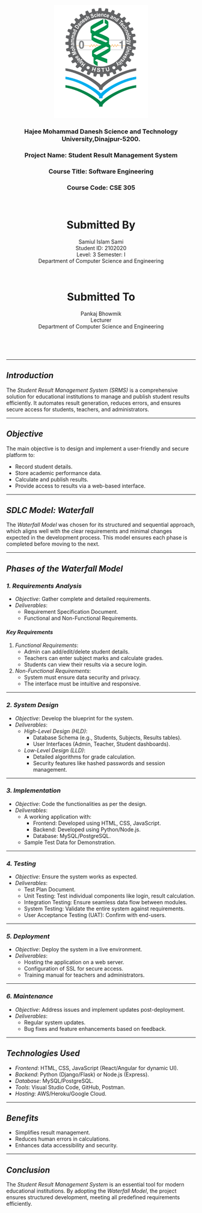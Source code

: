 <p align="center">
  <img src="hstu_logo_ .png" alt="hstu" width="250" height="300">
</p>

<h3 align="center">
  Hajee Mohammad Danesh Science and Technology University,Dinajpur-5200.
</h3>
<h3 align="center">
Project Name: Student Result Management System
</h3>

<h3 align="center">
  Course Title: Software Engineering
</h3>

<h3 align="center">
  Course Code: CSE 305
</h3>
<br>
<h1 align="center">Submitted By</h1>

 <p align="center">Samiul Islam Sami<br>Student ID: 2102020<br>Level: 3 Semester: I<br>Department of Computer Science and Engineering</p>
 <br>

<h1 align="center">Submitted To</h1>

 <p align="center">Pankaj Bhowmik<br>Lecturer<br>Department of Computer Science and Engineering</p>


<br><br><br>






---

## *Introduction*
The *Student Result Management System (SRMS)* is a comprehensive solution for educational institutions to manage and publish student results efficiently. It automates result generation, reduces errors, and ensures secure access for students, teachers, and administrators.

---

## *Objective*
The main objective is to design and implement a user-friendly and secure platform to:
- Record student details.
- Store academic performance data.
- Calculate and publish results.
- Provide access to results via a web-based interface.

---

## *SDLC Model: Waterfall*
The *Waterfall Model* was chosen for its structured and sequential approach, which aligns well with the clear requirements and minimal changes expected in the development process. This model ensures each phase is completed before moving to the next.

---

## *Phases of the Waterfall Model*

### *1. Requirements Analysis*
- *Objective*: Gather complete and detailed requirements.
- *Deliverables*:
  - Requirement Specification Document.
  - Functional and Non-Functional Requirements.

#### *Key Requirements*
1. *Functional Requirements*:
   - Admin can add/edit/delete student details.
   - Teachers can enter subject marks and calculate grades.
   - Students can view their results via a secure login.
2. *Non-Functional Requirements*:
   - System must ensure data security and privacy.
   - The interface must be intuitive and responsive.

---

### *2. System Design*
- *Objective*: Develop the blueprint for the system.
- *Deliverables*:
  - *High-Level Design (HLD)*:
    - Database Schema (e.g., Students, Subjects, Results tables).
    - User Interfaces (Admin, Teacher, Student dashboards).
  - *Low-Level Design (LLD)*:
    - Detailed algorithms for grade calculation.
    - Security features like hashed passwords and session management.

---

### *3. Implementation*
- *Objective*: Code the functionalities as per the design.
- *Deliverables*:
  - A working application with:
    - Frontend: Developed using HTML, CSS, JavaScript.
    - Backend: Developed using Python/Node.js.
    - Database: MySQL/PostgreSQL.
  - Sample Test Data for Demonstration.

---

### *4. Testing*
- *Objective*: Ensure the system works as expected.
- *Deliverables*:
  - Test Plan Document.
  - Unit Testing: Test individual components like login, result calculation.
  - Integration Testing: Ensure seamless data flow between modules.
  - System Testing: Validate the entire system against requirements.
  - User Acceptance Testing (UAT): Confirm with end-users.

---

### *5. Deployment*
- *Objective*: Deploy the system in a live environment.
- *Deliverables*:
  - Hosting the application on a web server.
  - Configuration of SSL for secure access.
  - Training manual for teachers and administrators.

---

### *6. Maintenance*
- *Objective*: Address issues and implement updates post-deployment.
- *Deliverables*:
  - Regular system updates.
  - Bug fixes and feature enhancements based on feedback.

---

## *Technologies Used*
- *Frontend*: HTML, CSS, JavaScript (React/Angular for dynamic UI).
- *Backend*: Python (Django/Flask) or Node.js (Express).
- *Database*: MySQL/PostgreSQL.
- *Tools*: Visual Studio Code, GitHub, Postman.
- *Hosting*: AWS/Heroku/Google Cloud.

---

## *Benefits*
- Simplifies result management.
- Reduces human errors in calculations.
- Enhances data accessibility and security.

---

## *Conclusion*
The *Student Result Management System* is an essential tool for modern educational institutions. By adopting the *Waterfall Model*, the project ensures structured development, meeting all predefined requirements efficiently.
